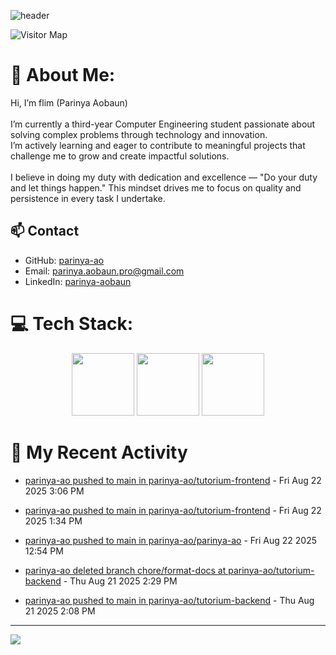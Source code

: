 ![header](https://capsule-render.vercel.app/api?type=waving&color=gradient&height=180&section=header&text=Parinya-Aobun&fontSize=32&animation=fadeIn)

![Visitor Map](https://komarev.com/ghpvc/?username=parinya-ao&color=green&style=for-the-badge&label=PROFILE+VIEWS&abbreviated=true)

# 💫 About Me:
Hi, I’m flim (Parinya Aobaun)<br><br>I’m currently a third-year Computer Engineering student passionate about solving complex problems through technology and innovation.  <br>I’m actively learning and eager to contribute to meaningful projects that challenge me to grow and create impactful solutions.<br><br>I believe in doing my duty with dedication and excellence — "Do your duty and let things happen." This mindset drives me to focus on quality and persistence in every task I undertake.<br>
## 📫 Contact
- GitHub: [parinya-ao](https://github.com/parinya-ao)
- Email: parinya.aobaun.pro@gmail.com
- LinkedIn: [parinya-aobaun](https://th.linkedin.com/in/parinya-aobaun)


# 💻 Tech Stack:
<div align="center">
  <img src="https://skillicons.dev/icons?i=python" width="100" height="100"/>
  <img src="https://skillicons.dev/icons?i=rust" width="100" height="100"/>
  <img src="https://skillicons.dev/icons?i=ts" width="100" height="100"/>
</div>


# 📰 My Recent Activity
<!-- BLOG-POST-LIST:START -->

* <a href="https://github.com/parinya-ao/tutorium-frontend/compare/4f602cbc45...cb77f86de0" target="_blank">parinya-ao pushed to main in parinya-ao/tutorium-frontend</a> - Fri Aug 22 2025 3:06 PM



* <a href="https://github.com/parinya-ao/tutorium-frontend/compare/12aabd0541...4f602cbc45" target="_blank">parinya-ao pushed to main in parinya-ao/tutorium-frontend</a> - Fri Aug 22 2025 1:34 PM



* <a href="https://github.com/parinya-ao/parinya-ao/compare/e81143164b...2dd372e13b" target="_blank">parinya-ao pushed to main in parinya-ao/parinya-ao</a> - Fri Aug 22 2025 12:54 PM



* <a href="https://github.com/" target="_blank">parinya-ao deleted branch chore/format-docs at parinya-ao/tutorium-backend</a> - Thu Aug 21 2025 2:29 PM



* <a href="https://github.com/parinya-ao/tutorium-backend/compare/5d6aa0089a...9729b28f32" target="_blank">parinya-ao pushed to main in parinya-ao/tutorium-backend</a> - Thu Aug 21 2025 2:08 PM

<!-- BLOG-POST-LIST:END -->

---
[![](https://visitcount.itsvg.in/api?id=parinya-ao&icon=0&color=0)](https://visitcount.itsvg.in)
